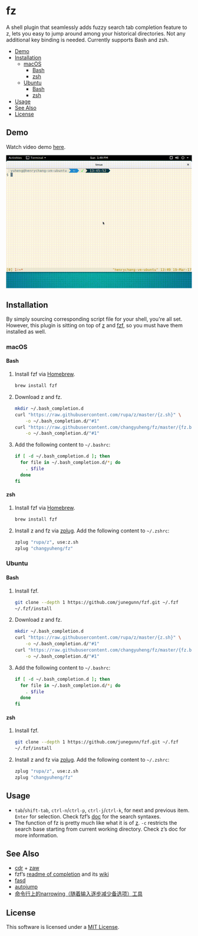 # fz

A shell plugin that seamlessly adds fuzzy search tab completion feature to z,
lets you easy to jump around among your historical directories.
Not any additional key binding is needed. Currently supports Bash and zsh.

* [Demo](#demo)
* [Installation](#installation)
   * [macOS](#macos)
      * [Bash](#bash)
      * [zsh](#zsh)
   * [Ubuntu](#ubuntu)
      * [Bash](#bash-1)
      * [zsh](#zsh-1)
* [Usage](#usage)
* [See Also](#see-also)
* [License](#license)

## Demo

Watch video demo [here](https://youtu.be/YRJrAUz0MiU).

![gif-demo](fz-demo.gif)

## Installation

By simply sourcing corresponding script file for your shell, you're all set.
However, this plugin is sitting on top of [z](https://github.com/rupa/z) and
[fzf](https://github.com/junegunn/fzf), so you must have them installed as well.

### macOS

#### Bash

1. Install fzf via [Homebrew](https://brew.sh/).

    ```sh
    brew install fzf
    ```

2. Download z and fz.

    ```sh
    mkdir ~/.bash_completion.d
    curl "https://raw.githubusercontent.com/rupa/z/master/{z.sh}" \
        -o ~/.bash_completion.d/"#1"
    curl "https://raw.githubusercontent.com/changyuheng/fz/master/{fz.bash}" \
        -o ~/.bash_completion.d/"#1"
    ```

3. Add the following content to `~/.bashrc`:

    ```sh
    if [ -d ~/.bash_completion.d ]; then
      for file in ~/.bash_completion.d/*; do
        . $file
      done
    fi
    ```

#### zsh

1. Install fzf via [Homebrew](https://brew.sh/).

    ```sh
    brew install fzf
    ```

2. Install z and fz via [zplug](https://github.com/zplug/zplug).
    Add the following content to `~/.zshrc`:

    ```sh
    zplug "rupa/z", use:z.sh
    zplug "changyuheng/fz"
    ```

### Ubuntu

#### Bash

1. Install fzf.

    ```sh
    git clone --depth 1 https://github.com/junegunn/fzf.git ~/.fzf
    ~/.fzf/install
    ```

2. Download z and fz.

    ```sh
    mkdir ~/.bash_completion.d
    curl "https://raw.githubusercontent.com/rupa/z/master/{z.sh}" \
        -o ~/.bash_completion.d/"#1"
    curl "https://raw.githubusercontent.com/changyuheng/fz/master/{fz.bash}" \
        -o ~/.bash_completion.d/"#1"
    ```

3. Add the following content to `~/.bashrc`:

    ```sh
    if [ -d ~/.bash_completion.d ]; then
      for file in ~/.bash_completion.d/*; do
        . $file
      done
    fi
    ```

#### zsh

1. Install fzf.

    ```sh
    git clone --depth 1 https://github.com/junegunn/fzf.git ~/.fzf
    ~/.fzf/install
    ```

2. Install z and fz via [zplug](https://github.com/zplug/zplug).
    Add the following content to `~/.zshrc`:

    ```sh
    zplug "rupa/z", use:z.sh
    zplug "changyuheng/fz"
    ```

## Usage

- `tab`/`shift-tab`, `ctrl-n`/`ctrl-p`, `ctrl-j`/`ctrl-k`,
    for next and previous item. `Enter` for selection.
    Check fzf’s [doc](https://github.com/junegunn/fzf#search-syntax)
    for the search syntaxes.
- The function of fz is pretty much like what it is of
    [z](https://github.com/rupa/z).
    `-c` restricts the search base starting from current working directory.
    Check z’s doc for more information.

## See Also

- [cdr](https://github.com/willghatch/zsh-cdr) + [zaw](https://github.com/zsh-users/zaw)
- fzf’s [readme of completion](https://github.com/junegunn/fzf#fuzzy-completion-for-bash-and-zsh)
    and its [wiki](https://github.com/junegunn/fzf/wiki)
- [fasd](https://github.com/clvv/fasd)
- [autojump](https://github.com/wting/autojump)
- [命令行上的narrowing（随着输入逐步减少备选项）工具](http://www.cnblogs.com/bamanzi/p/cli-narrowing-tools.html)

## License

This software is licensed under a [MIT License](LICENSE).
